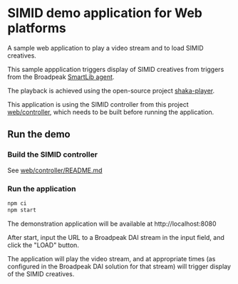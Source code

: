 # SIMID demo application for Web platforms

A sample web application to play a video stream and to load SIMID creatives.

This sample appplication triggers display of SIMID creatives from triggers from the Broadpeak [SmartLib agent](https://delivery-platform.broadpeak.tv/smartlib/).

The playback is achieved using the open-source project [shaka-player](https://github.com/shaka-project/shaka-player).

This application is using the SIMID controller from this project [web/controller](../controller), which needs to be built before running the application.

## Run the demo

### Build the SIMID controller

See [web/controller/README.md](../controller/README.md)

### Run the application

```sh
npm ci
npm start
```

The demonstration application will be available at http://localhost:8080

After start, input the URL to a Broadpeak DAI stream in the input field, and click the "LOAD" button.

The application will play the video stream, and at appropriate times (as configured in the Broadpeak DAI solution for that stream) will trigger display of the SIMID creatives.
